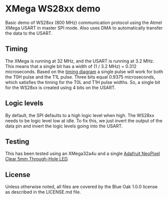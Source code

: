 # XMega WS28xx demo

Basic demo of WS28xx (800 MHz) communication protocol using the Atmel
XMega USART in master SPI mode.  Also uses DMA to automatically
transfer the data to the USART.

## Timing

The XMega is running at 32 MHz, and the USART is running at 3.2 MHz.
This means that a single bit has a width of (1 / 3.2 MHz) = 0.312
microseconds.  Based on the [timing
diagram](https://learn.adafruit.com/adafruit-neopixel-uberguide/advanced-coding)
a single pulse will work for both the T0H pulse and the T1L pulse.
Three bits equal 0.9375 microseconds, which satisfies the timing for
the T0L and T1H pulse widths.  So, a single bit for the WS28xx is
created using 4 bits on the USART.

## Logic levels

By default, the SPI defaults to a high logic level when high.  The
WS28xx needs to be logic level low at idle.  To fix this, we just
invert the output of the data pin and invert the logic levels going
into the USART.

## Testing

This has been tested using an XMega32a4u and a single [Adafruit
NeoPixel Clear 5mm Through-Hole
LED](http://www.adafruit.com/products/1837).

## License

Unless otherwise noted, all files are covered by the Blue Oak 1.0.0 license
as described in the LICENSE.md file.
